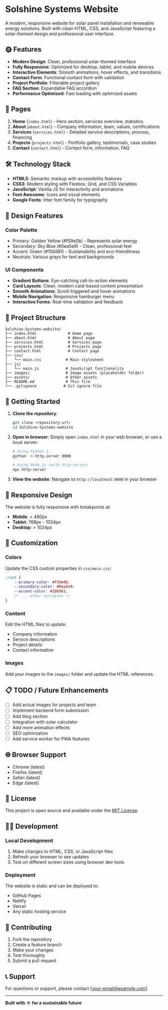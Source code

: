 # Solshine Systems Website

A modern, responsive website for solar panel installation and renewable energy solutions. Built with clean HTML, CSS, and JavaScript featuring a solar-themed design and professional user interface.

## 🌞 Features

- **Modern Design**: Clean, professional solar-themed interface
- **Fully Responsive**: Optimized for desktop, tablet, and mobile devices
- **Interactive Elements**: Smooth animations, hover effects, and transitions
- **Contact Form**: Functional contact form with validation
- **Project Portfolio**: Filterable project gallery
- **FAQ Section**: Expandable FAQ accordion
- **Performance Optimized**: Fast loading with optimized assets

## 🚀 Pages

1. **Home** (`index.html`) - Hero section, services overview, statistics
2. **About** (`about.html`) - Company information, team, values, certifications
3. **Services** (`services.html`) - Detailed service descriptions, process, financing
4. **Projects** (`projects.html`) - Portfolio gallery, testimonials, case studies
5. **Contact** (`contact.html`) - Contact form, information, FAQ

## 🛠️ Technology Stack

- **HTML5**: Semantic markup with accessibility features
- **CSS3**: Modern styling with Flexbox, Grid, and CSS Variables
- **JavaScript**: Vanilla JS for interactivity and animations
- **Font Awesome**: Icons and visual elements
- **Google Fonts**: Inter font family for typography

## 🎨 Design Features

### Color Palette
- Primary: Golden Yellow (#f59e0b) - Represents solar energy
- Secondary: Sky Blue (#0ea5e9) - Clean, professional feel
- Accent: Green (#10b981) - Sustainability and eco-friendliness
- Neutrals: Various grays for text and backgrounds

### UI Components
- **Gradient Buttons**: Eye-catching call-to-action elements
- **Card Layouts**: Clean, modern card-based content presentation
- **Smooth Animations**: Scroll-triggered and hover animations
- **Mobile Navigation**: Responsive hamburger menu
- **Interactive Forms**: Real-time validation and feedback

## 📁 Project Structure

```
Solshine-Systems-website/
├── index.html              # Home page
├── about.html              # About page
├── services.html           # Services page
├── projects.html           # Projects page
├── contact.html            # Contact page
├── css/
│   └── main.css           # Main stylesheet
├── js/
│   └── main.js            # JavaScript functionality
├── images/                # Image assets (placeholder folder)
├── assets/                # Other assets
├── README.md              # This file
└── .gitignore            # Git ignore file
```

## 🚀 Getting Started

1. **Clone the repository**:
   ```bash
   git clone <repository-url>
   cd Solshine-Systems-website
   ```

2. **Open in browser**:
   Simply open `index.html` in your web browser, or use a local server:
   ```bash
   # Using Python 3
   python -m http.server 8000
   
   # Using Node.js (with http-server)
   npx http-server
   ```

3. **View the website**:
   Navigate to `http://localhost:8000` in your browser

## 📱 Responsive Design

The website is fully responsive with breakpoints at:
- **Mobile**: < 480px
- **Tablet**: 768px - 1024px
- **Desktop**: > 1024px

## 🔧 Customization

### Colors
Update the CSS custom properties in `css/main.css`:
```css
:root {
    --primary-color: #f59e0b;
    --secondary-color: #0ea5e9;
    --accent-color: #10b981;
    /* ... other variables */
}
```

### Content
Edit the HTML files to update:
- Company information
- Service descriptions
- Project details
- Contact information

### Images
Add your images to the `images/` folder and update the HTML references.

## 📋 TODO / Future Enhancements

- [ ] Add actual images for projects and team
- [ ] Implement backend form submission
- [ ] Add blog section
- [ ] Integration with solar calculator
- [ ] Add more animation effects
- [ ] SEO optimization
- [ ] Add service worker for PWA features

## 🌐 Browser Support

- Chrome (latest)
- Firefox (latest)
- Safari (latest)
- Edge (latest)

## 📄 License

This project is open source and available under the [MIT License](LICENSE).

## 👨‍💻 Development

### Local Development
1. Make changes to HTML, CSS, or JavaScript files
2. Refresh your browser to see updates
3. Test on different screen sizes using browser dev tools

### Deployment
The website is static and can be deployed to:
- GitHub Pages
- Netlify
- Vercel
- Any static hosting service

## 🤝 Contributing

1. Fork the repository
2. Create a feature branch
3. Make your changes
4. Test thoroughly
5. Submit a pull request

## 📞 Support

For questions or support, please contact [your-email@example.com]

---

**Built with ☀️ for a sustainable future**